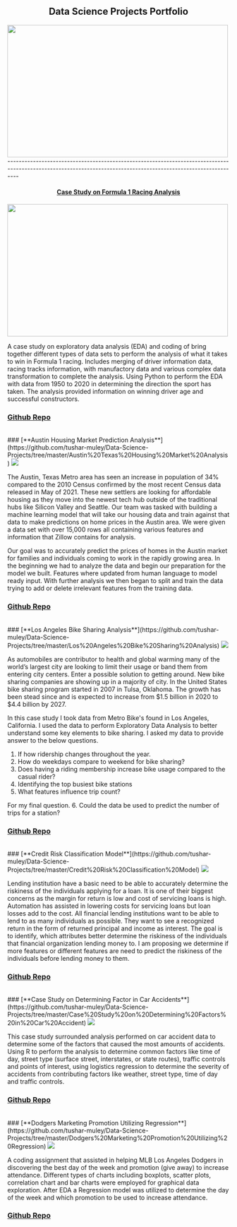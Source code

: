 <h2 align="center">Data Science Projects Portfolio</h2>
<img align="center" src="images/portfolio.png" width="500" height="300"/>
----------------------------------------------------------------------------------------------------------------------------------------------------------------

<h4 align="center">
<a href="https://github.com/tushar-muley/Data-Science-Projects/tree/master/Formula%201%20Racing%20Analysis">Case Study on Formula 1 Racing Analysis</a></h4>
<img align="center" src="images/f1_racing.png" width="500" height="300"/>
<br/>

A case study on exploratory data analysis (EDA) and coding of bring together different types of data sets 
to perform the analysis of what it takes to win in Formula 1 racing. Includes merging of driver information data, racing tracks information, with 
manufactory data and various complex data transformation to complete the analysis. Using Python to perform the EDA with data from 1950 to 2020 in 
determining the direction the sport has taken. The analysis provided information on winning driver age and successful constructors.<br>

### [Github Repo](https://github.com/tushar-muley/Data-Science-Projects/tree/master/Formula%201%20Racing%20Analysis) 

<br>
### [**Austin Housing Market Prediction Analysis**](https://github.com/tushar-muley/Data-Science-Projects/tree/master/Austin%20Texas%20Housing%20Market%20Analysis)
<img src="images/housing.png?raw=true"/> <br>

The Austin, Texas Metro area has seen an increase in population of 34% compared to the 2010 Census confirmed by the most recent Census data 
released in May of 2021. These new settlers are looking for affordable housing as they move into the newest tech hub outside of the 
traditional hubs like Silicon Valley and Seattle. Our team was tasked with building a machine learning model that will take our housing 
data and train against that data to make predictions on home prices in the Austin area. We were given a data set with over 15,000 
rows all containing various features and information that Zillow contains for analysis.<br> 

Our goal was to accurately predict the prices of homes in the Austin market for families and individuals coming to work in the rapidly 
growing area. In the beginning we had to analyze the data and begin our preparation for the model we built. Features where updated from 
human language to model ready input. With further analysis we then began to split and train the data trying to add or delete irrelevant 
features from the training data.<br>

### [Github Repo](https://github.com/tushar-muley/Data-Science-Projects/tree/master/Austin%20Texas%20Housing%20Market%20Analysis)

<br>
### [**Los Angeles Bike Sharing Analysis**](https://github.com/tushar-muley/Data-Science-Projects/tree/master/Los%20Angeles%20Bike%20Sharing%20Analysis)
<img src="images/bike_sharing.png?raw=true"/> <br>

As automobiles are contributor to health and global warming many of the world’s largest city are looking to limit their usage or band them from 
entering city centers. Enter a possible solution to getting around. New bike sharing companies are showing up in a majority of city. In the 
United States bike sharing program started in 2007 in Tulsa, Oklahoma. The growth has been stead since and is expected to increase from 
$1.5 billion in 2020 to $4.4 billion by 2027.

In this case study I took data from Metro Bike's found in Los Angeles, California. I used the data to perform Exploratory Data Analysis to better 
understand some key elements to bike sharing. I asked my data to provide answer to the below questions. 

1.	If how ridership changes throughout the year. 
2.	How do weekdays compare to weekend for bike sharing? 
3.	Does having a riding membership increase bike usage compared to the casual rider?
4.	Identifying the top busiest bike stations
5.	What features influence trip count?

For my final question.
6.	Could the data be used to predict the number of trips for a station? 
<br> 

### [Github Repo](https://github.com/tushar-muley/Data-Science-Projects/tree/master/Los%20Angeles%20Bike%20Sharing%20Analysis)

<br>
### [**Credit Risk Classification Model**](https://github.com/tushar-muley/Data-Science-Projects/tree/master/Credit%20Risk%20Classification%20Model)
<img src="images/credit_risk.png?raw=true"/> <br>

Lending institution have a basic need to be able to accurately determine the riskiness of the individuals applying for a loan. It is one of their 
biggest concerns as the margin for return is low and cost of servicing loans is high. Automation has assisted in lowering costs for servicing loans 
but loan losses add to the cost. All financial lending institutions want to be able to lend to as many individuals as possible. They want to see a 
recognized return in the form of returned principal and income as interest. The goal is to identify, which attributes better determine the riskiness 
of the individuals that financial organization lending money to. I am proposing we determine if more features or different features are need to predict 
the riskiness of the individuals before lending money to them.
<br>

### [Github Repo](https://github.com/tushar-muley/Data-Science-Projects/tree/master/Credit%20Risk%20Classification%20Model)

<br>
### [**Case Study on Determining Factor in Car Accidents**](https://github.com/tushar-muley/Data-Science-Projects/tree/master/Case%20Study%20on%20Determining%20Factors%20in%20Car%20Accident)
<img src="images/caraccidents.png?raw=true"/> <br>

This case study surrounded analysis performed on car accident data to determine some of the factors that caused the most amounts of accidents. Using R 
to perform the analysis to determine common factors like time of day, street type (surface street, interstates, or state routes), traffic controls and 
points of interest, using logistics regression to determine the severity of accidents from contributing factors like weather, street type, time of day 
and traffic controls.
<br>

### [Github Repo](https://github.com/tushar-muley/Data-Science-Projects/tree/master/Case%20Study%20on%20Determining%20Factors%20in%20Car%20Accident)

<br>
### [**Dodgers Marketing Promotion Utilizing Regression**](https://github.com/tushar-muley/Data-Science-Projects/tree/master/Dodgers%20Marketing%20Promotion%20Utilizing%20Regression)
<img src="images/baseball.png?raw=true"/> <br>

A coding assignment that assisted in helping MLB Los Angeles Dodgers in discovering the best day of the week and promotion (give away) to increase 
attendance. Different types of charts including boxplots, scatter plots, correlation chart and bar charts were employed for graphical data exploration. 
After EDA a Regression model was utilized to determine the day of the week and which promotion to be used to increase attendance.
<br>

### [Github Repo](https://github.com/tushar-muley/Data-Science-Projects/tree/master/Dodgers%20Marketing%20Promotion%20Utilizing%20Regression)
